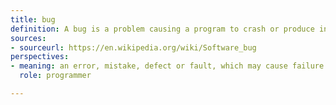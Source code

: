 ```yaml
---
title: bug
definition: A bug is a problem causing a program to crash or produce invalid output
sources:
- sourceurl: https://en.wikipedia.org/wiki/Software_bug
perspectives:
- meaning: an error, mistake, defect or fault, which may cause failure or deviation from expected results
  role: programmer

---
```

